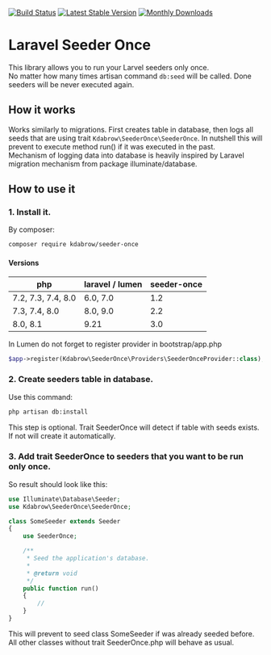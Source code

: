 [![Build Status](https://travis-ci.com/karoldabro/seeder-once.svg?branch=master)](https://travis-ci.com/karoldabro/seeder-once)
[![Latest Stable Version](https://poser.pugx.org/kdabrow/seeder-once/v)](//packagist.org/packages/kdabrow/seeder-once)
[![Monthly Downloads](https://poser.pugx.org/kdabrow/seeder-once/d/monthly)](//packagist.org/kdabrow/seeder-once)
# Laravel Seeder Once
This library allows you to run your Larvel seeders only once. <br> No matter how many times artisan command `db:seed` will be called. Done seeders will be never executed again.

## How it works
Works similarly to migrations. First creates table in database, then logs all seeds that are using trait `Kdabrow\SeederOnce\SeederOnce`. In nutshell this will prevent to execute method run() if it was executed in the past. <br> Mechanism of logging data into database is heavily inspired by Laravel migration mechanism from package illuminate/database.

## How to use it

### 1. Install it. 
By composer:
```bash
composer require kdabrow/seeder-once
```

#### Versions

| php                | laravel / lumen | seeder-once |
|--------------------|-----------------|-------------|
| 7.2, 7.3, 7.4, 8.0 | 6.0, 7.0        | 1.2         |
| 7.3, 7.4, 8.0      | 8.0, 9.0        | 2.2         |
| 8.0, 8.1           | 9.21            | 3.0         |

In Lumen do not forget to register provider in bootstrap/app.php
```php
$app->register(Kdabrow\SeederOnce\Providers\SeederOnceProvider::class);
```

### 2. Create seeders table in database. 
Use this command:
``` bash
php artisan db:install
```
This step is optional. Trait SeederOnce will detect if table with seeds exists. If not will create it automatically.

### 3. Add trait SeederOnce to seeders that you want to be run only once. 
So result should look like this:
```php
use Illuminate\Database\Seeder;
use Kdabrow\SeederOnce\SeederOnce;

class SomeSeeder extends Seeder
{
    use SeederOnce;

    /**
     * Seed the application's database.
     *
     * @return void
     */
    public function run()
    {
        //
    }
}
```
This will prevent to seed class SomeSeeder if was already seeded before. All other classes without trait SeederOnce.php will behave as usual.
